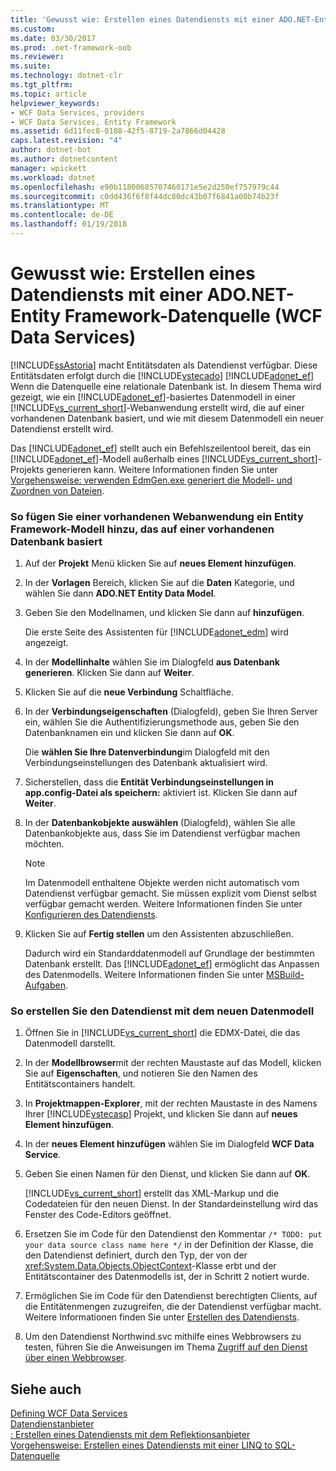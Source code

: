 ```yaml
---
title: 'Gewusst wie: Erstellen eines Datendiensts mit einer ADO.NET-Entity Framework-Datenquelle (WCF Data Services)'
ms.custom: 
ms.date: 03/30/2017
ms.prod: .net-framework-oob
ms.reviewer: 
ms.suite: 
ms.technology: dotnet-clr
ms.tgt_pltfrm: 
ms.topic: article
helpviewer_keywords:
- WCF Data Services, providers
- WCF Data Services, Entity Framework
ms.assetid: 6d11fec8-0108-42f5-8719-2a7866d04428
caps.latest.revision: "4"
author: dotnet-bot
ms.author: dotnetcontent
manager: wpickett
ms.workload: dotnet
ms.openlocfilehash: e90b11800685707460171e5e2d250ef757979c44
ms.sourcegitcommit: c0dd436f6f8f44dc80dc43b07f6841a00b74b23f
ms.translationtype: MT
ms.contentlocale: de-DE
ms.lasthandoff: 01/19/2018
---
```

# <a name="how-to-create-a-data-service-using-an-adonet-entity-framework-data-source-wcf-data-services"></a>Gewusst wie: Erstellen eines Datendiensts mit einer ADO.NET-Entity Framework-Datenquelle (WCF Data Services)
[!INCLUDE[ssAstoria](../../../../includes/ssastoria-md.md)] macht Entitätsdaten als Datendienst verfügbar. Diese Entitätsdaten erfolgt durch die [!INCLUDE[vstecado](../../../../includes/vstecado-md.md)] [!INCLUDE[adonet_ef](../../../../includes/adonet-ef-md.md)] Wenn die Datenquelle eine relationale Datenbank ist. In diesem Thema wird gezeigt, wie ein [!INCLUDE[adonet_ef](../../../../includes/adonet-ef-md.md)]-basiertes Datenmodell in einer [!INCLUDE[vs_current_short](../../../../includes/vs-current-short-md.md)]-Webanwendung erstellt wird, die auf einer vorhandenen Datenbank basiert, und wie mit diesem Datenmodell ein neuer Datendienst erstellt wird.  
  
 Das [!INCLUDE[adonet_ef](../../../../includes/adonet-ef-md.md)] stellt auch ein Befehlszeilentool bereit, das ein [!INCLUDE[adonet_ef](../../../../includes/adonet-ef-md.md)]-Modell außerhalb eines [!INCLUDE[vs_current_short](../../../../includes/vs-current-short-md.md)]-Projekts generieren kann. Weitere Informationen finden Sie unter [Vorgehensweise: verwenden EdmGen.exe generiert die Modell- und Zuordnen von Dateien](../../../../docs/framework/data/adonet/ef/how-to-use-edmgen-exe-to-generate-the-model-and-mapping-files.md).  
  
### <a name="to-add-an-entity-framework-model-that-is-based-on-an-existing-database-to-an-existing-web-application"></a>So fügen Sie einer vorhandenen Webanwendung ein Entity Framework-Modell hinzu, das auf einer vorhandenen Datenbank basiert  
  
1.  Auf der **Projekt** Menü klicken Sie auf **neues Element hinzufügen**.  
  
2.  In der **Vorlagen** Bereich, klicken Sie auf die **Daten** Kategorie, und wählen Sie dann **ADO.NET Entity Data Model**.  
  
3.  Geben Sie den Modellnamen, und klicken Sie dann auf **hinzufügen**.  
  
     Die erste Seite des Assistenten für [!INCLUDE[adonet_edm](../../../../includes/adonet-edm-md.md)] wird angezeigt.  
  
4.  In der **Modellinhalte** wählen Sie im Dialogfeld **aus Datenbank generieren**. Klicken Sie dann auf **Weiter**.  
  
5.  Klicken Sie auf die **neue Verbindung** Schaltfläche.  
  
6.  In der **Verbindungseigenschaften** (Dialogfeld), geben Sie Ihren Server ein, wählen Sie die Authentifizierungsmethode aus, geben Sie den Datenbanknamen ein und klicken Sie dann auf **OK**.  
  
     Die **wählen Sie Ihre Datenverbindung**im Dialogfeld mit den Verbindungseinstellungen des Datenbank aktualisiert wird.  
  
7.  Sicherstellen, dass die **Entität Verbindungseinstellungen in app.config-Datei als speichern:** aktiviert ist. Klicken Sie dann auf **Weiter**.  
  
8.  In der **Datenbankobjekte auswählen** (Dialogfeld), wählen Sie alle Datenbankobjekte aus, dass Sie im Datendienst verfügbar machen möchten.  
  
    > [!NOTE]
    >  Im Datenmodell enthaltene Objekte werden nicht automatisch vom Datendienst verfügbar gemacht. Sie müssen explizit vom Dienst selbst verfügbar gemacht werden. Weitere Informationen finden Sie unter [Konfigurieren des Datendiensts](../../../../docs/framework/data/wcf/configuring-the-data-service-wcf-data-services.md).  
  
9. Klicken Sie auf **Fertig stellen** um den Assistenten abzuschließen.  
  
     Dadurch wird ein Standarddatenmodell auf Grundlage der bestimmten Datenbank erstellt. Das [!INCLUDE[adonet_ef](../../../../includes/adonet-ef-md.md)] ermöglicht das Anpassen des Datenmodells. Weitere Informationen finden Sie unter [MSBuild-Aufgaben](http://msdn.microsoft.com/library/7166f1f1-4de8-4bd4-86b5-5e20a2ebaccb).  
  
### <a name="to-create-the-data-service-by-using-the-new-data-model"></a>So erstellen Sie den Datendienst mit dem neuen Datenmodell  
  
1.  Öffnen Sie in [!INCLUDE[vs_current_short](../../../../includes/vs-current-short-md.md)] die EDMX-Datei, die das Datenmodell darstellt.  
  
2.  In der **Modellbrowser**mit der rechten Maustaste auf das Modell, klicken Sie auf **Eigenschaften**, und notieren Sie den Namen des Entitätscontainers handelt.  
  
3.  In **Projektmappen-Explorer**, mit der rechten Maustaste in des Namens Ihrer [!INCLUDE[vstecasp](../../../../includes/vstecasp-md.md)] Projekt, und klicken Sie dann auf **neues Element hinzufügen**.  
  
4.  In der **neues Element hinzufügen** wählen Sie im Dialogfeld **WCF Data Service**.  
  
5.  Geben Sie einen Namen für den Dienst, und klicken Sie dann auf **OK**.  
  
     [!INCLUDE[vs_current_short](../../../../includes/vs-current-short-md.md)] erstellt das XML-Markup und die Codedateien für den neuen Dienst. In der Standardeinstellung wird das Fenster des Code-Editors geöffnet.  
  
6.  Ersetzen Sie im Code für den Datendienst den Kommentar `/* TODO: put your data source class name here */` in der Definition der Klasse, die den Datendienst definiert, durch den Typ, der von der <xref:System.Data.Objects.ObjectContext>-Klasse erbt und der Entitätscontainer des Datenmodells ist, der in Schritt 2 notiert wurde.  
  
7.  Ermöglichen Sie im Code für den Datendienst berechtigten Clients, auf die Entitätenmengen zuzugreifen, die der Datendienst verfügbar macht. Weitere Informationen finden Sie unter [Erstellen des Datendiensts](../../../../docs/framework/data/wcf/creating-the-data-service.md).  
  
8.  Um den Datendienst Northwind.svc mithilfe eines Webbrowsers zu testen, führen Sie die Anweisungen im Thema [Zugriff auf den Dienst über einen Webbrowser](../../../../docs/framework/data/wcf/accessing-the-service-from-a-web-browser-wcf-data-services-quickstart.md).  
  
## <a name="see-also"></a>Siehe auch  
 [Defining WCF Data Services](../../../../docs/framework/data/wcf/defining-wcf-data-services.md)  
 [Datendienstanbieter](../../../../docs/framework/data/wcf/data-services-providers-wcf-data-services.md)  
 [: Erstellen eines Datendiensts mit dem Reflektionsanbieter](../../../../docs/framework/data/wcf/create-a-data-service-using-rp-wcf-data-services.md)  
 [Vorgehensweise: Erstellen eines Datendiensts mit einer LINQ to SQL-Datenquelle](../../../../docs/framework/data/wcf/create-a-data-service-using-linq-to-sql-wcf.md)
